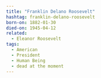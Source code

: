 ```yaml
---
title: "Franklin Delano Roosevelt"
hashtag: franklin-delano-roosevelt
born-on: 1882-01-30
died-on: 1945-04-12
related:
  - Eleanor Roosevelt
tags:
  - American
  - President
  - Human Being
  - dead at the moment
---
```

